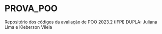 # PROVA_POO
Repositório dos códigos da avaliação de POO 2023.2 (IFPI)
DUPLA: Juliana Lima e Kleberson Vilela

